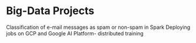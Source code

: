# Big-Data Projects
Classification of e-mail messages as spam or non-spam in Spark
Deploying jobs on GCP and Google AI Platform- distributed training
